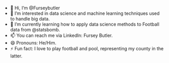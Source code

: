 - 👋 Hi, I’m @Furseybutler
- 👀 I’m interested in data science and machine learning techniques used to handle big data.
- 🌱 I’m currently learning how to apply data science methods to Football data from @statsbomb.
- 📫 You can reach me via LinkedIn: Fursey Butler.
- 😄 Pronouns: He/Him.
- ⚡ Fun fact: I love to play football and pool, representing my county in the latter.

<!---
Furseybutler/Furseybutler is a ✨ special ✨ repository because its `README.md` (this file) appears on your GitHub profile.
You can click the Preview link to take a look at your changes.
--->
